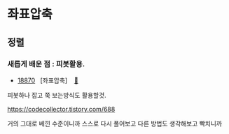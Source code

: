 # 좌표압축
## 정렬
### 새롭게 배운 점 : 피봇활용.

* [18870](https://www.acmicpc.net/problem/2941) &nbsp; [좌표압축] &nbsp;&nbsp; [:page_facing_up:](https://github.com/knemo333/TIL/blob/master/Algorithm/codes/18870.cpp)

피봇하나 잡고 쭉 보는방식도 활용할것.

https://codecollector.tistory.com/688

거의 그대로 베낀 수준이니까 스스로 다시 풀어보고 다른 방법도 생각해보고 빡치니까

